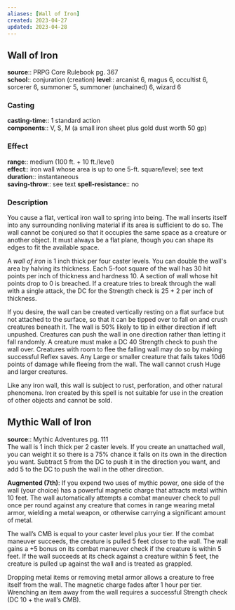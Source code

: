 ```yaml
---
aliases: [Wall of Iron]
created: 2023-04-27
updated: 2023-04-28
---
```


## Wall of Iron

**source**:: PRPG Core Rulebook pg. 367  
**school**:: conjuration (creation)
**level**:: arcanist 6, magus 6, occultist 6, sorcerer 6, summoner 5, summoner (unchained) 6, wizard 6

### Casting

**casting-time**:: 1 standard action  
**components**:: V, S, M (a small iron sheet plus gold dust worth 50 gp)

### Effect

**range**:: medium (100 ft. + 10 ft./level)  
**effect**:: iron wall whose area is up to one 5-ft. square/level; see text  
**duration**:: instantaneous  
**saving-throw**:: see text
**spell-resistance**:: no

### Description

You cause a flat, vertical iron wall to spring into being. The wall inserts itself into any surrounding nonliving material if its area is sufficient to do so. The wall cannot be conjured so that it occupies the same space as a creature or another object. It must always be a flat plane, though you can shape its edges to fit the available space.  
  
A *wall of iron* is 1 inch thick per four caster levels. You can double the wall's area by halving its thickness. Each 5-foot square of the wall has 30 hit points per inch of thickness and hardness 10. A section of wall whose hit points drop to 0 is breached. If a creature tries to break through the wall with a single attack, the DC for the Strength check is 25 + 2 per inch of thickness.  
  
If you desire, the wall can be created vertically resting on a flat surface but not attached to the surface, so that it can be tipped over to fall on and crush creatures beneath it. The wall is 50% likely to tip in either direction if left unpushed. Creatures can push the wall in one direction rather than letting it fall randomly. A creature must make a DC 40 Strength check to push the wall over. Creatures with room to flee the falling wall may do so by making successful Reflex saves. Any Large or smaller creature that fails takes 10d6 points of damage while fleeing from the wall. The wall cannot crush Huge and larger creatures.  
  
Like any iron wall, this wall is subject to rust, perforation, and other natural phenomena. Iron created by this spell is not suitable for use in the creation of other objects and cannot be sold.

## Mythic Wall of Iron

**source**:: Mythic Adventures pg. 111  
The wall is 1 inch thick per 2 caster levels. If you create an unattached wall, you can weight it so there is a 75% chance it falls on its own in the direction you want. Subtract 5 from the DC to push it in the direction you want, and add 5 to the DC to push the wall in the other direction.  
  
**Augmented (7th)**: If you expend two uses of mythic power, one side of the wall (your choice) has a powerful magnetic charge that attracts metal within 10 feet. The wall automatically attempts a combat maneuver check to pull once per round against any creature that comes in range wearing metal armor, wielding a metal weapon, or otherwise carrying a significant amount of metal.  
  
The wall’s CMB is equal to your caster level plus your tier. If the combat maneuver succeeds, the creature is pulled 5 feet closer to the wall. The wall gains a +5 bonus on its combat maneuver check if the creature is within 5 feet. If the wall succeeds at its check against a creature within 5 feet, the creature is pulled up against the wall and is treated as grappled.  
  
Dropping metal items or removing metal armor allows a creature to free itself from the wall. The magnetic charge fades after 1 hour per tier. Wrenching an item away from the wall requires a successful Strength check (DC 10 + the wall’s CMB).
